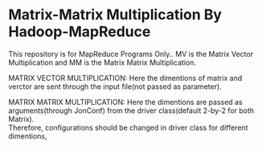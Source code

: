 # Matrix-Matrix Multiplication By Hadoop-MapReduce
This repository is for MapReduce Programs Only.. 
MV is the Matrix Vector Multiplication and MM is the Matrix Matrix Multiplication. 

MATRIX VECTOR MULTIPLICATION:
Here the dimentions of matrix and verctor are sent through the input file(not passed as parameter). 

MATRIX MATRIX MULTIPLICATION:
Here the dimentions are passed as arguments(through JonConf) from the driver class(default 2-by-2 for both Matrix).   
Therefore, configurations should be changed in driver class for different dimentions, 


